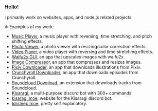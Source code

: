 ### Hello!

I primarily work on websites, apps, and node.js related projects.

❄ Examples of my work:
- [Music Player](https://github.com/Tenpi/Music-Player), a music player with reversing, time stretching, and pitch shifting effects.
- [Photo Viewer](https://github.com/Tenpi/Photo-Viewer), a photo viewer with resizing/color correction effects.
- [Video Player](https://github.com/Tenpi/Video-Player), a video player with reversing and time stretching effects.
- [Waifu2x GUI](https://github.com/Tenpi/Waifu2x-GUI), an app that upscales images with waifu2x.
- [Image Compressor](https://github.com/Tenpi/Image-Compressor), an app that compresses and resizes images.
- [Pixiv Downloader](https://github.com/Tenpi/Pixiv-Downloader), an app that downloads illustrations from Pixiv.
- [Crunchyroll Downloader](https://github.com/Tenpi/Crunchyroll-Downloader), an app that downloads episodes from Crunchyroll.
- [Soundcloud Download](https://github.com/Tenpi/soundcloud-download), an extension that downloads tracks from Soundcloud.
- [Kisaragi](https://github.com/Tenpi/Kisaragi), a multi-purpose discord bot with 300+ commands.
- [kisaragi.moe](https://github.com/Tenpi/kisaragi.moe), website for the Kisaragi discord bot.
- [lolisleep.moe](https://github.com/Tenpi/lolisleep.moe), pretty self explanatory. 
